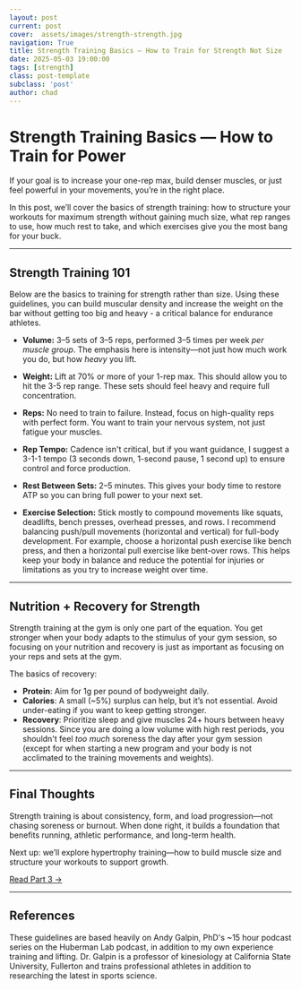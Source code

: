 ```yaml
---
layout: post
current: post
cover:  assets/images/strength-strength.jpg
navigation: True
title: Strength Training Basics — How to Train for Strength Not Size
date: 2025-05-03 19:00:00
tags: [strength]
class: post-template
subclass: 'post'
author: chad
---
```


# Strength Training Basics — How to Train for Power

If your goal is to increase your one-rep max, build denser muscles, or just feel 
powerful in your movements, you’re in the right place.

In this post, we’ll cover the basics of strength training: how to structure your
workouts for maximum strength without gaining much size, what rep ranges to use, 
how much rest to take, and which exercises give you the most bang for your buck.

---

## Strength Training 101
Below are the basics to training for strength rather than size. Using these guidelines, 
you can build muscular density and increase the weight on the bar without getting too 
big and heavy - a critical balance for endurance athletes. 

- **Volume:** 3–5 sets of 3–5 reps, performed 3–5 times per week *per muscle group*. 
The emphasis here is intensity—not just how much work you do, but how *heavy* you lift.

- **Weight:** Lift at 70% or more of your 1-rep max. This should allow you to hit the 3-5 
rep range. These sets should feel heavy and require full concentration.

- **Reps:** No need to train to failure. Instead, focus on high-quality reps with 
perfect form. You want to train your nervous system, not just fatigue your muscles.

- **Rep Tempo:** Cadence isn't critical, but if you want guidance, I suggest a 3-1-1 tempo
(3 seconds down, 1-second pause, 1 second up) to ensure control and force production.

- **Rest Between Sets:** 2–5 minutes. This gives your body time to restore ATP so you
can bring full power to your next set.

- **Exercise Selection:** Stick mostly to compound movements like squats, deadlifts, bench 
presses, overhead presses, and rows. I recommend balancing push/pull movements (horizontal 
and vertical) for full-body development. For example, choose a horizontal push exercise 
like bench press, and then a horizontal pull exercise like bent-over rows. This helps keep 
your body in balance and reduce the potential for injuries or limitations as you try to 
increase weight over time.

---

## Nutrition + Recovery for Strength
Strength training at the gym is only one part of the equation. You get stronger when your 
body adapts to the stimulus of your gym session, so focusing on your nutrition and recovery 
is just as important as focusing on your reps and sets at the gym. 

The basics of recovery: 

- **Protein**: Aim for 1g per pound of bodyweight daily.
- **Calories**: A small (~5%) surplus can help, but it’s not essential. Avoid under-eating
if you want to keep getting stronger.
- **Recovery**: Prioritize sleep and give muscles 24+ hours between heavy sessions. Since you 
are doing a low volume with high rest periods, you shouldn't feel *too much* soreness the 
day after your gym session (except for when starting a new program and your body is not
acclimated to the training movements and weights).

---

## Final Thoughts

Strength training is about consistency, form, and load progression—not chasing soreness
or burnout. When done right, it builds a foundation that benefits running, athletic 
performance, and long-term health.

Next up: we’ll explore hypertrophy training—how to build muscle size and structure
your workouts to support growth.

[Read Part 3 →](./hypertrophy-training-basics)

---

## References
These guidelines are based heavily on Andy Galpin, PhD's ~15 hour podcast series on 
the Huberman Lab podcast, in addition to my own experience training and lifting. Dr. 
Galpin is a professor of kinesiology at California State University, Fullerton and trains 
professional athletes in addition to researching the latest in sports science.
